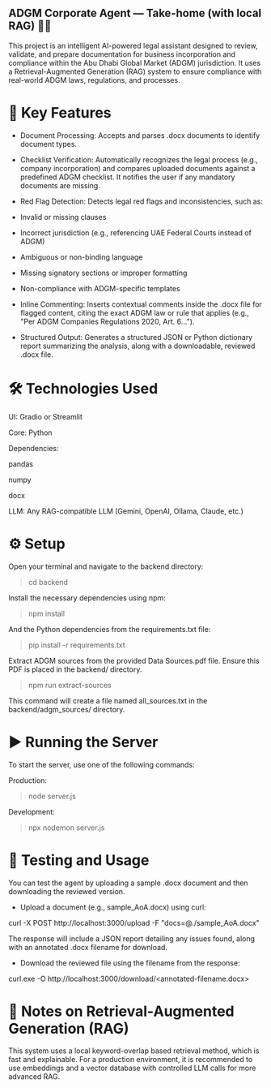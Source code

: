 ## ADGM Corporate Agent — Take-home (with local RAG) 🧑‍💼

This project is an intelligent AI-powered legal assistant designed to review, validate, and prepare documentation for business incorporation and compliance within the Abu Dhabi Global Market (ADGM) jurisdiction. It uses a Retrieval-Augmented Generation (RAG) system to ensure compliance with real-world ADGM laws, regulations, and processes.

# 🚀 Key Features

- Document Processing: Accepts and parses .docx documents to identify document types.

- Checklist Verification: Automatically recognizes the legal process (e.g., company incorporation) and compares uploaded documents against a predefined ADGM checklist. It notifies the user if any mandatory documents are missing.

- Red Flag Detection: Detects legal red flags and inconsistencies, such as:

- Invalid or missing clauses

- Incorrect jurisdiction (e.g., referencing UAE Federal Courts instead of ADGM)

- Ambiguous or non-binding language

- Missing signatory sections or improper formatting

- Non-compliance with ADGM-specific templates

- Inline Commenting: Inserts contextual comments inside the .docx file for flagged content, citing the exact ADGM law or rule that applies (e.g., "Per ADGM Companies Regulations 2020, Art. 6...").

- Structured Output: Generates a structured JSON or Python dictionary report summarizing the analysis, along with a downloadable, reviewed .docx file.

# 🛠️ Technologies Used

UI: Gradio or Streamlit

Core: Python

Dependencies:

pandas

numpy

docx


LLM: Any RAG-compatible LLM (Gemini, OpenAI, Ollama, Claude, etc.)

# ⚙️ Setup

Open your terminal and navigate to the backend directory:

> cd backend

Install the necessary dependencies using npm:

> npm install

And the Python dependencies from the requirements.txt file:

> pip install -r requirements.txt

Extract ADGM sources from the provided Data Sources.pdf file. Ensure this PDF is placed in the backend/ directory.

> npm run extract-sources

This command will create a file named all_sources.txt in the backend/adgm_sources/ directory.

# ▶️ Running the Server

To start the server, use one of the following commands:

Production:

> node server.js

Development:

> npx nodemon server.js

# 🧪 Testing and Usage

You can test the agent by uploading a sample .docx document and then downloading the reviewed version.

- Upload a document (e.g., sample_AoA.docx) using curl:

curl -X POST http://localhost:3000/upload -F "docs=@./sample_AoA.docx"

The response will include a JSON report detailing any issues found, along with an annotated .docx filename for download.

- Download the reviewed file using the filename from the response:

curl.exe -O http://localhost:3000/download/<annotated-filename.docx>

# 📝 Notes on Retrieval-Augmented Generation (RAG)

This system uses a local keyword-overlap based retrieval method, which is fast and explainable. For a production environment, it is recommended to use embeddings and a vector database with controlled LLM calls for more advanced RAG.
